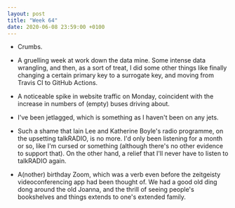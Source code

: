 ```yaml
---
layout: post
title: "Week 64"
date: 2020-06-08 23:59:00 +0100
---
```


- Crumbs.

- A gruelling week at work down the data mine. Some intense data wrangling, and then, as a sort of treat, I did some other things like finally changing a certain primary key to a surrogate key, and moving from Travis CI to GitHub Actions.

- A noticeable spike in website traffic on Monday, coincident with the increase in numbers of (empty) buses driving about.

- I've been jetlagged, which is something as I haven't been on any jets.

- Such a shame that Iain Lee and Katherine Boyle's radio programme, on the upsetting talkRADIO, is no more. I'd only been listening for a month or so, like I'm cursed or something (although there's no other evidence to support that). On the other hand, a relief that I'll never have to listen to talkRADIO again.

- A(nother) birthday Zoom, which was a verb even before the zeitgeisty videoconferencing app had been thought of. We had a good old ding dong around the old Joanna, and the thrill of seeing people's bookshelves and things extends to one's extended family.
